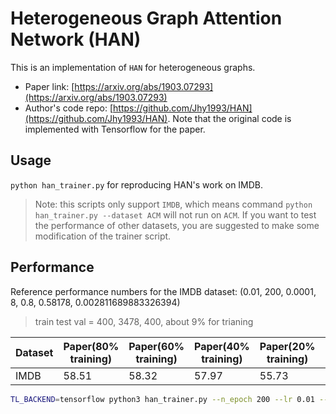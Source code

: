 # Heterogeneous Graph Attention Network (HAN)

This is an implementation of `HAN` for heterogeneous graphs.

- Paper link: [https://arxiv.org/abs/1903.07293](https://arxiv.org/abs/1903.07293)
- Author's code repo: [https://github.com/Jhy1993/HAN](https://github.com/Jhy1993/HAN). Note that the original code is 
  implemented with Tensorflow for the paper.

## Usage

`python han_trainer.py` for reproducing HAN's work on IMDB.

> Note: this scripts only support `IMDB`, which means command  `python han_trainer.py --dataset ACM` will not run on `ACM`.
> If you want to test the performance of other datasets, you are suggested to make some modification of the trainer script.

## Performance

Reference performance numbers for the IMDB dataset:
(0.01, 200, 0.0001, 8, 0.8, 0.58178, 0.002811689883326394)
> train test val = 400, 3478, 400, about 9% for trianing

| Dataset | Paper(80% training) | Paper(60% training) | Paper(40% training) | Paper(20% training) | Our(tf) | Our(th) | Our(pd) |
| ------- | ------------------- | ------------------- | ------------------- | ------------------- | ------- | ------- | ------- |
| IMDB    | 58.51               | 58.32               | 57.97               | 55.73               | 58.17        |         |         |

```bash
TL_BACKEND=tensorflow python3 han_trainer.py --n_epoch 200 --lr 0.01 --l2_coef 0.0001 --heads 8 --drop_rate_1 0.8 --temp 0.9
```